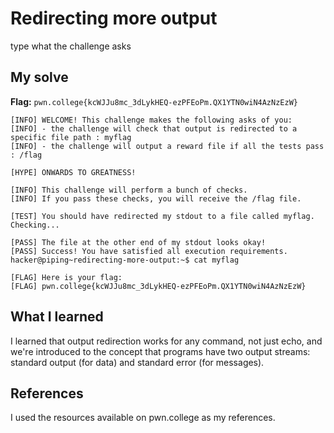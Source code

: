 # Redirecting more output
type what the challenge asks

## My solve
**Flag:** `pwn.college{kcWJJu8mc_3dLykHEQ-ezPFEoPm.QX1YTN0wiN4AzNzEzW}`

```hacker@piping~redirecting-more-output:~$ /challenge/run > myflag
[INFO] WELCOME! This challenge makes the following asks of you:
[INFO] - the challenge will check that output is redirected to a specific file path : myflag
[INFO] - the challenge will output a reward file if all the tests pass : /flag

[HYPE] ONWARDS TO GREATNESS!

[INFO] This challenge will perform a bunch of checks.
[INFO] If you pass these checks, you will receive the /flag file.

[TEST] You should have redirected my stdout to a file called myflag. Checking...

[PASS] The file at the other end of my stdout looks okay!
[PASS] Success! You have satisfied all execution requirements.
hacker@piping~redirecting-more-output:~$ cat myflag

[FLAG] Here is your flag:
[FLAG] pwn.college{kcWJJu8mc_3dLykHEQ-ezPFEoPm.QX1YTN0wiN4AzNzEzW}

```

## What I learned
I learned that output redirection works for any command, not just echo, and we're introduced to the concept that programs have two output streams: standard output (for data) and standard error (for messages).

## References 
I used the resources available on pwn.college as my references.
